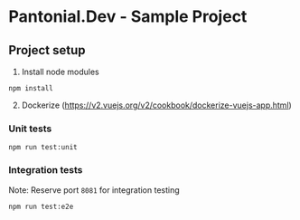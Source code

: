 # Pantonial.Dev - Sample Project

## Project setup
1. Install node modules
```
npm install
```
2. Dockerize (https://v2.vuejs.org/v2/cookbook/dockerize-vuejs-app.html)

### Unit tests
```
npm run test:unit
```

### Integration tests
Note: Reserve port `8081` for integration testing
```
npm run test:e2e
```
